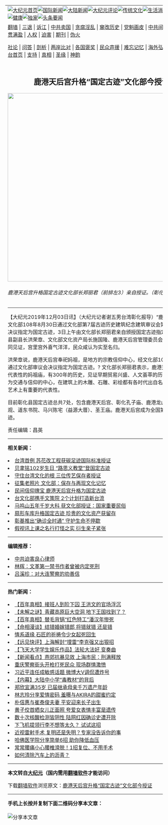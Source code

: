 <a name="1" id="1" target="_blank"></a><span id="1"></span>
<table align=center border="0"><tr><td colspan="2" VALIGN=TOP><a href="https://github.com/csxjhx3714/djy/blob/master/gb/nf1351518.md#1"><img src="https://raw.githubusercontent.com/csxjhx3714/www/master/t/djy/1.jpg" title="大纪元首页" alt="大纪元首页"></a><a href="https://github.com/csxjhx3714/djy/blob/master/gb/n24hr.md#1"><img src="https://raw.githubusercontent.com/csxjhx3714/www/master/t/djy/3.jpg" title="国际新闻" alt="国际新闻"></a><a href="https://github.com/csxjhx3714/djy/blob/master/gb/nsc413.md#1"><img src="https://raw.githubusercontent.com/csxjhx3714/www/master/t/djy/4.jpg" title="大陆新闻" alt="大陆新闻"></a><a href="https://github.com/csxjhx3714/djy/blob/master/gb/news392.md#1"><img src="https://raw.githubusercontent.com/csxjhx3714/www/master/t/djy/5.jpg" title="大纪元评论" alt="大纪元评论"></a><a href="https://github.com/csxjhx3714/djy/blob/master/gb/news2007.md#1"><img src="https://raw.githubusercontent.com/csxjhx3714/www/master/t/djy/6.jpg" title="传统文化" alt="传统文化"></a><a href="https://github.com/csxjhx3714/djy/blob/master/gb/news2008.md#1"><img src="https://raw.githubusercontent.com/csxjhx3714/www/master/t/djy/7.jpg" title="生活消费" alt="生活消费"></a><a href="https://github.com/csxjhx3714/djy/blob/master/gb/ncyule.md#1"><img src="https://raw.githubusercontent.com/csxjhx3714/www/master/t/djy/8.jpg" title="娱乐休闲" alt="娱乐休闲"></a><a href="https://github.com/csxjhx3714/djy/blob/master/gb/nsc1002.md#1"><img src="https://raw.githubusercontent.com/csxjhx3714/www/master/t/djy/9.jpg" title="健康" alt="健康"></a><a href="https://github.com/csxjhx3714/djy/blob/master/gb/nf6092.md#1"><img src="https://raw.githubusercontent.com/csxjhx3714/www/master/t/djy/10a.jpg" title="独家" alt="独家"></a><a href="https://github.com/csxjhx3714/djy/blob/master/gb/nf4514.md#1"><img src="https://raw.githubusercontent.com/csxjhx3714/www/master/t/djy/12a.jpg" title="头条要闻" alt="头条要闻"></a></td></tr>
<tr><td colspan="2" VALIGN=TOP><a target="_blank" href="https://github.com/csxjhx3714/www/blob/master/README.md?zsrh#1">翻墙</a> | <a target="_blank" href="https://github.com/csxjhx3714/djy/blob/master/gb/nf5657.md#1">三退</a> | <a target="_blank" href="https://github.com/csxjhx3714/djy/blob/master/gb/nf6124.md#1">诉江</a> | <a target="_blank" href="https://github.com/csxjhx3714/djy/blob/master/gb/nf1176117.md#1">中共卖国</a> | <a target="_blank" href="https://github.com/csxjhx3714/djy/blob/master/gb/nf5773.md#1">贪腐淫乱</a> | <a target="_blank" href="https://github.com/csxjhx3714/djy/blob/master/gb/nf1176115.md#1">窜改历史</a> | <a target="_blank" href="https://github.com/csxjhx3714/djy/blob/master/gb/nf1176107.md#1">党魁画皮</a> | <a target="_blank" href="https://github.com/csxjhx3714/djy/blob/master/gb/nf1320400.md#1">中共间谍</a> | <a target="_blank" href="https://github.com/csxjhx3714/djy/blob/master/gb/nf1176114.md#1">破坏传统</a> | <a target="_blank" href="https://github.com/csxjhx3714/ntdtv/blob/master/gb/prog447_1.md#1">恶贯满盈</a> | <a target="_blank" href="https://github.com/csxjhx3714/djy/blob/master/gb/ncid278.md#1">人权</a> | <a target="_blank" href="https://github.com/csxjhx3714/djy/blob/master/gb/nf1176111.md#1">迫害</a> | <a target="_blank" href="https://gitlab.com/szzdlab/mh-qikan/blob/master/README.md#1">期刊</a> | <a target="_blank" href="https://github.com/csxjhx3714/djy/blob/master/gb/nf5562.md#1">伪火</a></p><p><a target="_blank" href="https://github.com/csxjhx3714/djy/blob/master/gb/9p.md#1">社论</a> | <a target="_blank" href="https://github.com/csxjhx3714/djy/blob/master/gb/nf4378.md#1">问答</a> | <a target="_blank" href="https://github.com/csxjhx3714/djy/blob/master/gb/nf5792.md#1">剖析</a> | <a target="_blank" href="https://github.com/csxjhx3714/djy/blob/master/gb/nf5735.md#1">两岸比对</a> | <a target="_blank" href="https://github.com/csxjhx3714/djy/blob/master/gb/nf6119.md#1">各国褒奖</a> | <a target="_blank" href="https://github.com/csxjhx3714/djy/blob/master/gb/nf6120.md#1">民众声援</a> | <a target="_blank" href="https://github.com/csxjhx3714/djy/blob/master/gb/nf1188594.md#1">难忘记忆</a> | <a target="_blank" href="https://github.com/csxjhx3714/djy/blob/master/gb/nf3180.md#1">海外弘传</a> | <a target="_blank" href="https://github.com/csxjhx3714/djy/blob/master/gb/nf5410.md#1">万人上访</a> | <a target="_blank" href="https://github.com/csxjhx3714/www/blob/master/README.md?zsrh#1">平台首页</a> | <a target="_blank" href="https://github.com/csxjhx3714/djy/blob/master/gb/nf4386.md#1">支持</a> | <a target="_blank" href="https://github.com/csxjhx3714/djy/blob/master/gb/nf4389.md#1">真相</a> | <a target="_blank" href="https://github.com/csxjhx3714/djy/blob/master/gb/nf5790.md#1">圣缘</a> | <a target="_blank" href="https://github.com/csxjhx3714/djy/blob/master/gb/nf4786.md#1">神韵</a></td></tr>
<tr><td VALIGN=TOP width="626"><h2 align=center>鹿港天后宫升格“国定古迹”文化部今授证</h2>
<img width="600" src="https://i.epochtimes.com/assets/uploads/2019/12/90255ccfb2c44d9b2dc06f3933ffe075-600x400.jpg" />
<h6>鹿港天后宫升格国定古迹文化部长郑丽君（前排左3）亲自授证。（彰化县政府提供）
</h6>
<hr>
<p>【大纪元2019年12月03日讯】（大纪元记者谢五男台湾彰化报导）“<ahref="https://github.com/csxjhx3714/djy/blob/master/gb/tag/%E9%B9%BF%E6%B8%AF%E5%A4%A9%E5%90%8E%E5%AE%AB.md#1">鹿港天后宫</a>”经<ahref="https://github.com/csxjhx3714/djy/blob/master/gb/tag/%E6%96%87%E5%8C%96%E9%83%A8.md#1">文化部</a>108年8月30日通过文化部第7届古迹历史建筑纪念建筑审议会第15次会议，决议指定为<ahref="https://github.com/csxjhx3714/djy/blob/master/gb/tag/%E5%9B%BD%E5%AE%9A%E5%8F%A4%E8%BF%B9.md#1">国定古迹</a>，3日上午由<ahref="https://github.com/csxjhx3714/djy/blob/master/gb/tag/%E6%96%87%E5%8C%96%E9%83%A8.md#1">文化部</a>长郑丽君亲自颁授国定古迹指定证书，彰化县副县长洪荣章、文化部文化资产局长施国隆、<ahref="https://github.com/csxjhx3714/djy/blob/master/gb/tag/%E9%B9%BF%E6%B8%AF%E5%A4%A9%E5%90%8E%E5%AE%AB.md#1">鹿港天后宫</a>管理委员会主委张伟东一同见证，宫里宫外喜气洋洋，民众咸认为实至名归。</p>
<p>洪荣章说，鹿港天后宫奉祀妈祖，是地方的宗教信仰中心，经文化部108年8月30日通过文化部审议会决议指定为<ahref="https://github.com/csxjhx3714/djy/blob/master/gb/tag/%E5%9B%BD%E5%AE%9A%E5%8F%A4%E8%BF%B9.md#1">国定古迹</a>。? 文化部长郑丽君表示，鹿港天后宫是台湾代表性的妈祖庙，有300年的历史，见证早期贸易兴盛、人文荟萃的历史发展，并做为交通与信仰的中心，在建筑上的木雕、石雕、彩绘都有各时代出自名匠的作品，在艺术上有重要的代表性。</p>
<p>目前彰化县国定古迹总共7处，包含鹿港天后宫、彰化孔子庙、鹿港龙山寺、元清观、道东书院、马兴陈宅（益源大厝）、圣王庙。鹿港天后宫成为全国第106处国定古迹。</p>
<p>责任编辑：昌英</p>

<hr>


<strong>相关新闻：</strong>
<li><a href="https://github.com/csxjhx3714/djy/blob/master/gb/19/1/9/n10962668.md#1">台湾首例 苏花改工程获碳足迹国际标准授证</a></li>
<li><a href="https://github.com/csxjhx3714/djy/blob/master/gb/19/4/26/n11215509.md#1">贝聿铭102岁生日 “路思义教堂”登国定古迹</a></li>
<li><a href="https://github.com/csxjhx3714/djy/blob/master/gb/19/7/21/n11399235.md#1">守住台湾文化的根 三位传艺保存者授证</a></li>
<li><a href="https://github.com/csxjhx3714/djy/blob/master/gb/19/9/2/n11493534.md#1">征集老照片 文化部：保存与再现文化记忆</a></li>
<li><a href="https://github.com/csxjhx3714/djy/blob/master/gb/19/10/2/n11562374.md#1">民间信仰瑰宝 鹿港天后宫升格为国定古迹</a></li>
<li><a href="https://github.com/csxjhx3714/djy/blob/master/gb/19/11/8/n11641672.md#1">台文化部携手文策院  2个计划打造新台流</a></li>
<li><a href="https://github.com/csxjhx3714/djy/blob/master/gb/19/11/14/n11655730.md#1">马鸣山五年千岁大科  获文化部授证：国家重要民俗</a></li>
<li><a href="https://github.com/csxjhx3714/djy/blob/master/gb/22/6/2/n13750787.md#1">扇形车库升格国定古迹 珍贵的文化资产获留存</a></li>
<li><a href="https://github.com/csxjhx3714/djy/blob/master/gb/22/6/2/n13750683.md#1">彰基推出“确诊全时通” 守护生命不停歇</a></li>
<li><a href="https://github.com/csxjhx3714/djy/blob/master/gb/22/6/2/n13750648.md#1">假视讯上课之名行打怪之实 衍生亲子紧张</a></li>
<hr>


<strong>编辑推荐：</strong>
<li><a href="https://github.com/ychojm359/djy/blob/master/gb/9/2/9/n2422991.md?dfh#1" target="_blank">中共迫害良心律师</a></li><li><a href="https://github.com/tsiac2612/djy/blob/master/gb/17/11/20/n9870365.md#1" target="_blank">林辉：文革第一禁书作者曾被内定死刑</a></li><li><a href="https://github.com/tsiac2612/djy/blob/master/gb/12/8/27/n3668851.md#1" target="_blank">吕溪珍：对大连警察的劝善信</a></li>
<hr>

<strong>热门新闻：</strong>
<li><a href="https://github.com/csxjhx3714/djy/blob/master/gb/22/1/14/n13505150.md#1">【百年真相】接班人到阶下囚 王洪文的官场浮沉</a></li>
<li><a href="https://github.com/csxjhx3714/djy/blob/master/gb/22/5/26/n13746194.md#1">【未解之谜】青藏高原巨大空洞 地下王国找到了？</a></li>
<li><a href="https://github.com/csxjhx3714/djy/blob/master/gb/22/5/12/n13734778.md#1">【百年真相】替毛背锅“红色特工”潘汉年惨死</a></li>
<li><a href="https://github.com/csxjhx3714/djy/blob/master/gb/22/5/25/n13744617.md#1">【命相漫谈】结错婚嫁错郎 将错就错 还是错</a></li>
<li><a href="https://github.com/csxjhx3714/djy/blob/master/gb/22/5/25/n13745143.md#1">情系道缘 石匠的祈祷令少女起死回生</a></li>
<li><a href="https://github.com/csxjhx3714/djy/blob/master/gb/22/6/1/n13750483.md#1">【远见快评】上海解封“埋雷”李克强又出狠招</a></li>
<li><a href="https://github.com/csxjhx3714/djy/blob/master/gb/22/6/1/n13750494.md#1">【飞天大学学生娱乐作品】法轮大法好 变奏曲</a></li>
<li><a href="https://github.com/csxjhx3714/djy/blob/master/gb/22/6/1/n13750246.md#1">【新闻看点】燕郊抗暴见效 上海市民：刑满释放</a></li>
<li><a href="https://github.com/csxjhx3714/djy/blob/master/gb/22/5/31/n13749070.md#1">重庆警察街头开枪打死民众 现场群情激愤</a></li>
<li><a href="https://github.com/csxjhx3714/djy/blob/master/gb/22/5/31/n13749280.md#1">习近平连任成敏感话题 微博大V调侃遭炸号</a></li>
<li><a href="https://github.com/csxjhx3714/djy/blob/master/gb/22/5/31/n13749434.md#1">【内幕】大陆中小学“毒教材”的背后</a></li>
<li><a href="https://github.com/csxjhx3714/djy/blob/master/gb/22/5/30/n13748858.md#1">郑欣宜满35岁 已届继承母亲千万遗产年龄</a></li>
<li><a href="https://github.com/csxjhx3714/djy/blob/master/gb/22/5/30/n13748903.md#1">林志玲分享爱情密码 羞曝与AKIRA的甜蜜约定</a></li>
<li><a href="https://github.com/csxjhx3714/djy/blob/master/gb/22/5/31/n13749276.md#1">朴信惠与崔泰俊夫妻 平安迎来长子出生</a></li>
<li><a href="https://github.com/csxjhx3714/djy/blob/master/gb/22/5/31/n13749596.md#1">黄子佼首晒女儿正面照 夸爱女表情丰富是遗传</a></li>
<li><a href="https://github.com/csxjhx3714/djy/blob/master/gb/22/6/1/n13749706.md#1">数十次核酸检测皆阴性 陆网红因确诊史遭开除</a></li>
<li><a href="https://github.com/csxjhx3714/djy/blob/master/gb/22/5/31/n13749197.md#1">下飞机提领行李不想等太久？ 试试这招</a></li>
<li><a href="https://github.com/csxjhx3714/djy/blob/master/gb/22/5/23/n13743682.md#1">近视雷射手术 复明还是失明？专家没告诉你的事</a></li>
<li><a href="https://github.com/csxjhx3714/djy/blob/master/gb/22/5/31/n13749096.md#1">哈佛医学院分享简单6招 助你降低血压</a></li>
<li><a href="https://github.com/csxjhx3714/djy/blob/master/gb/22/5/29/n13748101.md#1">常常腰痛小心腰椎滑脱！1招复位、不用手术</a></li>
<li><a href="https://github.com/csxjhx3714/djy/blob/master/gb/22/6/1/n13750077.md#1">如何清除汽车上的沥青？</a></li>
<hr>

<strong>本文转自<a href="https://www.epochtimes.com">大纪元</a>（国内需用<a href="https://github.com/csxjhx3714/www/blob/master/README.md#8">翻墙软件</a>才能访问）</strong><p>下载<a href="https://github.com/csxjhx3714/www/blob/master/README.md#8">翻墙软件</a>浏览原文：<a href="https://www.epochtimes.com/gb/19/12/3/n11697012.htm">鹿港天后宫升格“国定古迹”文化部今授证</a></p><hr>

<strong>手机上长按并复制下面二维码分享本文章：</strong><br><br><img src="https://chart.apis.google.com/chart?cht=qr&chs=240x240&choe=UTF-8&chld=M|2&chl=https://github.com/csxjhx3714/djy/blob/master/gb/19/12/3/n11697012.md%231" title="分享本文章"></td><td VALIGN=TOP><a href="https://github.com/csxjhx3714/djy/blob/master/gb/16/1/21/n4622075.md?dfh#1" target="_blank"><img src="https://raw.githubusercontent.com/csxjhx3714/djy/master/gb/300/wei-f1.jpg" title="中共的伪火骗局"  alt="中共的伪火骗局"></a><br><a href="https://github.com/csxjhx3714/www/blob/master/README.md?dfh#9" target="_blank"><img src="https://raw.githubusercontent.com/csxjhx3714/djy/master/gb/300/yong-h.jpg" title="永恒的见证"  alt="永恒的见证"></a><br><a href="https://github.com/csxjhx3714/djy/blob/master/gb/13/9/29/n3974789.md?dfh#1" target="_blank"><img src="https://raw.githubusercontent.com/csxjhx3714/djy/master/gb/300/shang-lnz.jpg" title="善良女子被中共投男牢"  alt="善良女子被中共投男牢"></a><br><a href="https://github.com/csxjhx3714/djy/blob/master/gb/16/3/16/n4663449.md?dfh#1" target="_blank"><img src="https://raw.githubusercontent.com/csxjhx3714/djy/master/gb/300/huo-z3.jpg" title="警卫目击活摘器官"  alt="警卫目击活摘器官"></a><br><a href="https://github.com/csxjhx3714/djy/blob/master/gb/16/8/7/n8177641.md?dfh#1" target="_blank"><img src="https://raw.githubusercontent.com/csxjhx3714/djy/master/gb/300/huo-z4.jpg" title="证人描述活摘恐怖"  alt="证人描述活摘恐怖"></a><br><a href="https://github.com/csxjhx3714/djy/blob/master/gb/10/4/19/n2881569.md?dfh#1" target="_blank"><img src="https://raw.githubusercontent.com/csxjhx3714/djy/master/gb/300/huo-z1.jpg" title="揭开活摘器官黑幕"  alt="揭开活摘器官黑幕"></a><br><a href="https://github.com/csxjhx3714/djy/blob/master/gb/10/11/7/n3077476.md?dfh#1" target="_blank"><img src="https://raw.githubusercontent.com/csxjhx3714/djy/master/gb/300/ma-ks.jpg" title="马克思的成魔之路"  alt="马克思的成魔之路"></a><br><a href="https://github.com/csxjhx3714/djy/blob/master/gb/14/6/9/n4173977.md?dfh#1" target="_blank"><img src="https://raw.githubusercontent.com/csxjhx3714/djy/master/gb/300/chang-zs.jpg" title="藏字石 蕴天机"  alt="藏字石 蕴天机"></a><br><a href="https://github.com/csxjhx3714/djy/blob/master/gb/18/5/10/n10381511.md?dfh#1" target="_blank"><img src="https://raw.githubusercontent.com/csxjhx3714/djy/master/gb/300/st1.jpg" title="关注三亿人三退"  alt="关注三亿人三退"></a><br><a href="https://github.com/csxjhx3714/djy/blob/master/gb/18/3/21/n10237682.md?dfh#1" target="_blank"><img src="https://raw.githubusercontent.com/csxjhx3714/djy/master/gb/300/jie-t.jpg" title="解体中共复兴中华"  alt="解体中共复兴中华"></a><br><a href="https://github.com/csxjhx3714/djy/blob/master/gb/9/2/9/n2422991.md?dfh#1" target="_blank"><img src="https://raw.githubusercontent.com/csxjhx3714/djy/master/gb/300/gao-zs.jpg" title="中共迫害良心律师"  alt="中共迫害良心律师"></a><br><a href="https://github.com/csxjhx3714/djy/blob/master/gb/18/12/9/n10900044.md?dfh#1" target="_blank"><img src="https://raw.githubusercontent.com/csxjhx3714/djy/master/gb/300/sj1.jpg" title="三百多万人举报江泽民"  alt="三百多万人举报江泽民"></a><br><a href="https://github.com/csxjhx3714/djy/blob/master/gb/18/8/28/n10672014.md?dfh#1" target="_blank"><img src="https://raw.githubusercontent.com/csxjhx3714/djy/master/gb/300/sj2.jpg" title="这些官员为何起诉江泽民"  alt="这些官员为何起诉江泽民"></a><br><a href="https://github.com/csxjhx3714/djy/blob/master/gb/8/12/18/n2367165.md?dfh#1" target="_blank"><img src="https://raw.githubusercontent.com/csxjhx3714/djy/master/gb/300/liangan.jpg" title="海峡两岸的强烈对比"  alt="海峡两岸的强烈对比"></a><br><a href="https://github.com/csxjhx3714/djy/blob/master/gb/15/12/10/n4593139.md?dfh#1" target="_blank"><img src="https://raw.githubusercontent.com/csxjhx3714/djy/master/gb/300/jia-ndzl.jpg" title="加拿大总理的贺信"  alt="加拿大总理的贺信"></a><br><a href="https://github.com/csxjhx3714/djy/blob/master/gb/11/6/17/n3289382.md?dfh#1" target="_blank"><img src="https://raw.githubusercontent.com/csxjhx3714/djy/master/gb/300/xiao-wd.jpg" title="探寻真相兼听则明"  alt="探寻真相兼听则明"></a><br><a href="https://github.com/csxjhx3714/djy/blob/master/gb/18/10/27/n10812623.md?dfh#1" target="_blank"><img src="https://raw.githubusercontent.com/csxjhx3714/djy/master/gb/300/yindu.jpg" title="印度媒体报道东方"  alt="印度媒体报道东方"></a><br><a href="https://github.com/csxjhx3714/djy/blob/master/gb/18/6/9/n10469652.md?dfh#1" target="_blank"><img src="https://raw.githubusercontent.com/csxjhx3714/djy/master/gb/300/xie-j.jpg" title="不一样的海外校园"  alt="不一样的海外校园"></a><br><a href="https://github.com/csxjhx3714/djy/blob/master/gb/7/4/5/n1669415.md?dfh#1" target="_blank"><img src="https://raw.githubusercontent.com/csxjhx3714/djy/master/gb/300/li-up.jpg" title="从大师到徒弟的传奇"  alt="从大师到徒弟的传奇"></a><br><a href="https://github.com/csxjhx3714/djy/blob/master/gb/17/5/26/n9191512.md?dfh#1" target="_blank"><img src="https://raw.githubusercontent.com/csxjhx3714/djy/master/gb/300/zfl2.jpg" title="亿万人与东方一本奇书"  alt="亿万人与东方一本奇书"></a><br><a href="https://github.com/csxjhx3714/djy/blob/master/gb/13/11/27/n4020290.md?dfh#1" target="_blank"><img src="https://raw.githubusercontent.com/csxjhx3714/djy/master/gb/300/zhen-h.jpg" title="大陆见不到的震撼场面"  alt="大陆见不到的震撼场面"></a><br><a href="https://github.com/csxjhx3714/djy/blob/master/gb/15/7/17/n4482910.md?dfh#1" target="_blank"><img src="https://raw.githubusercontent.com/csxjhx3714/djy/master/gb/300/dalu-sk.jpg" title="人心向善 大陆当初盛况"  alt="人心向善 大陆当初盛况"></a><br><a href="https://github.com/csxjhx3714/djy/blob/master/gb/19/1/5/n10955468.md?dfh#1" target="_blank"><img src="https://raw.githubusercontent.com/csxjhx3714/djy/master/gb/300/zfl1.jpg" title="追寻真理 这书讲什么"  alt="追寻真理 这书讲什么"></a><br><a href="https://github.com/csxjhx3714/www/blob/master/README.md?dfh#1" target="_blank"><img src="https://raw.githubusercontent.com/csxjhx3714/djy/master/gb/300/fq1.jpg" title="下载免费翻墙软件"  alt="下载免费翻墙软件"></a><br></td></tr></table>
